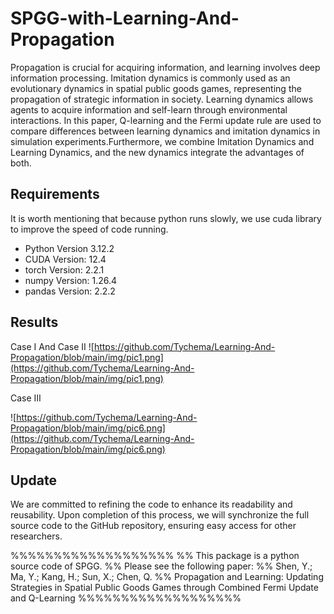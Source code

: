 SPGG-with-Learning-And-Propagation
====
Propagation is crucial for acquiring information, and learning involves deep information processing. Imitation dynamics is commonly used as an evolutionary dynamics in spatial public goods games, representing the propagation of strategic information in society. Learning dynamics allows agents to acquire information and self-learn through environmental interactions. In this paper, Q-learning and the Fermi update rule are used to compare differences between learning dynamics and imitation dynamics in simulation experiments.Furthermore, we combine Imitation Dynamics and Learning Dynamics, and the new dynamics integrate the advantages of both.

Requirements
----
It is worth mentioning that because python runs slowly, we use cuda library to improve the speed of code running.
* Python Version 3.12.2
* CUDA Version: 12.4
* torch Version: 2.2.1
* numpy Version: 1.26.4
* pandas Version: 2.2.2


Results
----
Case Ⅰ And Case Ⅱ
![https://github.com/Tychema/Learning-And-Propagation/blob/main/img/pic1.png](https://github.com/Tychema/Learning-And-Propagation/blob/main/img/pic1.png)

Case Ⅲ


![https://github.com/Tychema/Learning-And-Propagation/blob/main/img/pic6.png](https://github.com/Tychema/Learning-And-Propagation/blob/main/img/pic6.png)

Update
----
We are committed to refining the code to enhance its readability and reusability. Upon completion of this process, we will synchronize the full source code to the GitHub repository, ensuring easy access for other researchers.

%%%%%%%%%%%%%%%%%%%
%% This package is a python source code of SPGG.
%% Please see the following paper:
%% Shen, Y.; Ma, Y.; Kang, H.; Sun, X.; Chen, Q. 
%% Propagation and Learning: Updating Strategies in Spatial Public Goods Games through Combined Fermi Update and Q-Learning
%%%%%%%%%%%%%%%%%%%
